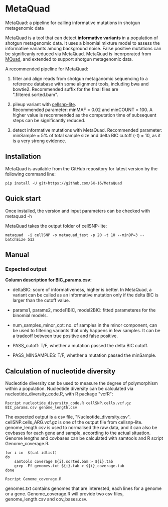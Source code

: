 # MetaQuad
MetaQuad: a pipeline for calling informative mutations in shotgun metagenomic data

MetaQuad is a tool that can detect **informative variants** in a population of shotgun metagenomic data. It uses a binomial mixture model to assess the informative variants among background noise. False positive mutations can be significanly reduced via MetaQuad. MetaQuad is incorporated from [MQuad](https://github.com/single-cell-genetics/MQuad), and extended to support shotgun metagenomic data.

A recommended pipeline for MetaQuad:

  1. filter and align reads from shotgun metaganomic sequencing to a reference database with some alignment tools, including bwa and bowtie2. Recommended suffix for the final files are ".filtered.sorted.bam". <br/>

  2. pileup variant with [cellsnp-lite](https://github.com/single-cell-genetics/cellsnp-lite). <br/> Recommended parameter: minMAF = 0.02 and minCOUNT = 100. A higher value is recommended as the computation time of subsequent steps can be significantly reduced. 

  3. detect informative mutations with MetaQuad. Recommended parameter: minSample = 5% of total sample size and delta BIC cutoff (-t) = 10, as it is a very strong evidence. 




## Installation

MetaQuad is available from the GitHub repository for latest version by the following command line: 

```
pip install -U git+https://github.com/SX-16/MetaQuad
```

## Quick start

Once installed, the version and input parameters can be checked with metaquad -h

MetaQuad takes the output folder of cellSNP-lite: 

```
metaquad  -i cellSNP -o metaquad_test -p 20 -t 10 --minDP=3 --batchSize 512
```

## Manual

### Expected output

**Column description for BIC_params.csv:**

- deltaBIC: score of informativeness, higher is better. In MetaQuad, a variant can be called as an informative mutation only if the delta BIC is larger than the cutoff value. 

- params1, params2, model1BIC, model2BIC: fitted parameteres for the binomial models. 
  
- num_samples_minor_cpt: no. of samples in the minor component, can be used to filtering variants that only happens in few samples. It can be a tradeoff between true positive and false positive. 

- PASS_cutoff: T/F, whether a mutation passed the delta BIC cutoff.

- PASS_MINSAMPLES: T/F, whether a mutation passed the minSample.


## Calculation of nucleotide diversity

Nucleotide diversity can be used to measure the degree of polymorphism within a population. Nucleotide diversity can be calculated via nucleotide_diversity_code.R, with R package "vcfR": 

```
Rscript nucleotide_diversity_code.R cellSNP.cells.vcf.gz BIC_params.csv genome_length.csv
```
The expected output is a csv file, "Nucleotide_diversity.csv". cellSNP.cells_ARG.vcf.gz is one of the output file from cellsnp-lite. genome_length.csv is used to normalised the raw data, and it can also be covbases for each gene and sample, according to the actual situation. Genome lengths and covbases can be calculated with samtools and R script Genome_coverage.R: 

```
for i in  $(cat idlist)
do 
    samtools coverage ${i}.sorted.bam > ${i}.tab
    grep -Ff genomes.txt ${i}.tab > ${i}_coverage.tab
done

Rscript Genome_coverage.R
```
genomes.txt contains genomes that are interested, each lines for a genome or a gene. Genome_coverage.R will provide two csv files, genome_length.csv and cov_bases.csv. 







